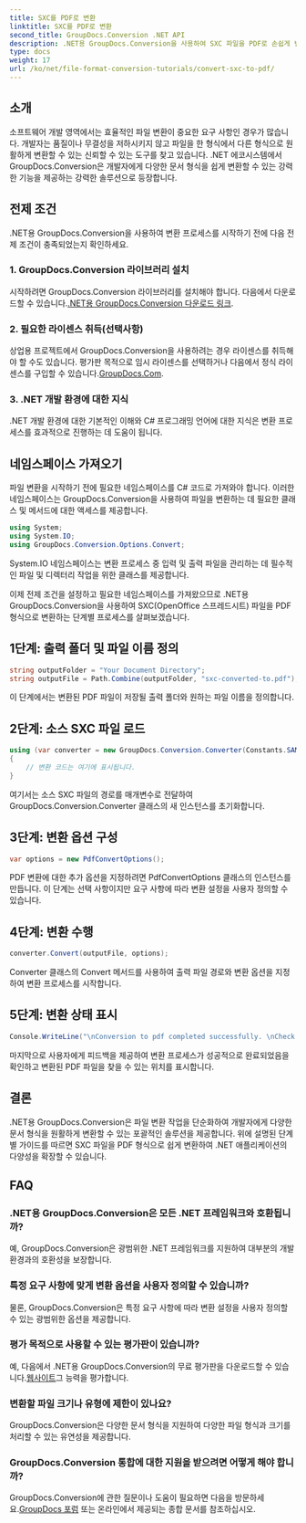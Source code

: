 ```yaml
---
title: SXC를 PDF로 변환
linktitle: SXC를 PDF로 변환
second_title: GroupDocs.Conversion .NET API
description: .NET용 GroupDocs.Conversion을 사용하여 SXC 파일을 PDF로 손쉽게 변환하세요. .NET 애플리케이션에 원활하게 통합되도록 변환 옵션을 사용자 정의하세요.
type: docs
weight: 17
url: /ko/net/file-format-conversion-tutorials/convert-sxc-to-pdf/
---
```

## 소개
소프트웨어 개발 영역에서는 효율적인 파일 변환이 중요한 요구 사항인 경우가 많습니다. 개발자는 품질이나 무결성을 저하시키지 않고 파일을 한 형식에서 다른 형식으로 원활하게 변환할 수 있는 신뢰할 수 있는 도구를 찾고 있습니다. .NET 에코시스템에서 GroupDocs.Conversion은 개발자에게 다양한 문서 형식을 쉽게 변환할 수 있는 강력한 기능을 제공하는 강력한 솔루션으로 등장합니다.
## 전제 조건
.NET용 GroupDocs.Conversion을 사용하여 변환 프로세스를 시작하기 전에 다음 전제 조건이 충족되었는지 확인하세요.
### 1. GroupDocs.Conversion 라이브러리 설치
 시작하려면 GroupDocs.Conversion 라이브러리를 설치해야 합니다. 다음에서 다운로드할 수 있습니다.[.NET용 GroupDocs.Conversion 다운로드 링크](https://releases.groupdocs.com/conversion/net/).
### 2. 필요한 라이센스 취득(선택사항)
상업용 프로젝트에서 GroupDocs.Conversion을 사용하려는 경우 라이센스를 취득해야 할 수도 있습니다. 평가판 목적으로 임시 라이센스를 선택하거나 다음에서 정식 라이센스를 구입할 수 있습니다.[GroupDocs.Com](https://purchase.groupdocs.com/buy).
### 3. .NET 개발 환경에 대한 지식
.NET 개발 환경에 대한 기본적인 이해와 C# 프로그래밍 언어에 대한 지식은 변환 프로세스를 효과적으로 진행하는 데 도움이 됩니다.

## 네임스페이스 가져오기
파일 변환을 시작하기 전에 필요한 네임스페이스를 C# 코드로 가져와야 합니다. 이러한 네임스페이스는 GroupDocs.Conversion을 사용하여 파일을 변환하는 데 필요한 클래스 및 메서드에 대한 액세스를 제공합니다.

```csharp
using System;
using System.IO;
using GroupDocs.Conversion.Options.Convert;
```

System.IO 네임스페이스는 변환 프로세스 중 입력 및 출력 파일을 관리하는 데 필수적인 파일 및 디렉터리 작업을 위한 클래스를 제공합니다.

이제 전제 조건을 설정하고 필요한 네임스페이스를 가져왔으므로 .NET용 GroupDocs.Conversion을 사용하여 SXC(OpenOffice 스프레드시트) 파일을 PDF 형식으로 변환하는 단계별 프로세스를 살펴보겠습니다.
## 1단계: 출력 폴더 및 파일 이름 정의
```csharp
string outputFolder = "Your Document Directory";
string outputFile = Path.Combine(outputFolder, "sxc-converted-to.pdf");
```
이 단계에서는 변환된 PDF 파일이 저장될 출력 폴더와 원하는 파일 이름을 정의합니다.
## 2단계: 소스 SXC 파일 로드
```csharp
using (var converter = new GroupDocs.Conversion.Converter(Constants.SAMPLE_SXC))
{
    // 변환 코드는 여기에 표시됩니다.
}
```
여기서는 소스 SXC 파일의 경로를 매개변수로 전달하여 GroupDocs.Conversion.Converter 클래스의 새 인스턴스를 초기화합니다.
## 3단계: 변환 옵션 구성
```csharp
var options = new PdfConvertOptions();
```
PDF 변환에 대한 추가 옵션을 지정하려면 PdfConvertOptions 클래스의 인스턴스를 만듭니다. 이 단계는 선택 사항이지만 요구 사항에 따라 변환 설정을 사용자 정의할 수 있습니다.
## 4단계: 변환 수행
```csharp
converter.Convert(outputFile, options);
```
Converter 클래스의 Convert 메서드를 사용하여 출력 파일 경로와 변환 옵션을 지정하여 변환 프로세스를 시작합니다.
## 5단계: 변환 상태 표시
```csharp
Console.WriteLine("\nConversion to pdf completed successfully. \nCheck output in {0}", outputFolder);
```
마지막으로 사용자에게 피드백을 제공하여 변환 프로세스가 성공적으로 완료되었음을 확인하고 변환된 PDF 파일을 찾을 수 있는 위치를 표시합니다.

## 결론
.NET용 GroupDocs.Conversion은 파일 변환 작업을 단순화하여 개발자에게 다양한 문서 형식을 원활하게 변환할 수 있는 포괄적인 솔루션을 제공합니다. 위에 설명된 단계별 가이드를 따르면 SXC 파일을 PDF 형식으로 쉽게 변환하여 .NET 애플리케이션의 다양성을 확장할 수 있습니다.
## FAQ
### .NET용 GroupDocs.Conversion은 모든 .NET 프레임워크와 호환됩니까?
예, GroupDocs.Conversion은 광범위한 .NET 프레임워크를 지원하여 대부분의 개발 환경과의 호환성을 보장합니다.
### 특정 요구 사항에 맞게 변환 옵션을 사용자 정의할 수 있습니까?
물론, GroupDocs.Conversion은 특정 요구 사항에 따라 변환 설정을 사용자 정의할 수 있는 광범위한 옵션을 제공합니다.
### 평가 목적으로 사용할 수 있는 평가판이 있습니까?
 예, 다음에서 .NET용 GroupDocs.Conversion의 무료 평가판을 다운로드할 수 있습니다.[웹사이트](https://releases.groupdocs.com/conversion/net/)그 능력을 평가합니다.
### 변환할 파일 크기나 유형에 제한이 있나요?
GroupDocs.Conversion은 다양한 문서 형식을 지원하여 다양한 파일 형식과 크기를 처리할 수 있는 유연성을 제공합니다.
### GroupDocs.Conversion 통합에 대한 지원을 받으려면 어떻게 해야 합니까?
 GroupDocs.Conversion에 관한 질문이나 도움이 필요하면 다음을 방문하세요.[GroupDocs 포럼](https://forum.groupdocs.com/c/conversion/11) 또는 온라인에서 제공되는 종합 문서를 참조하십시오.